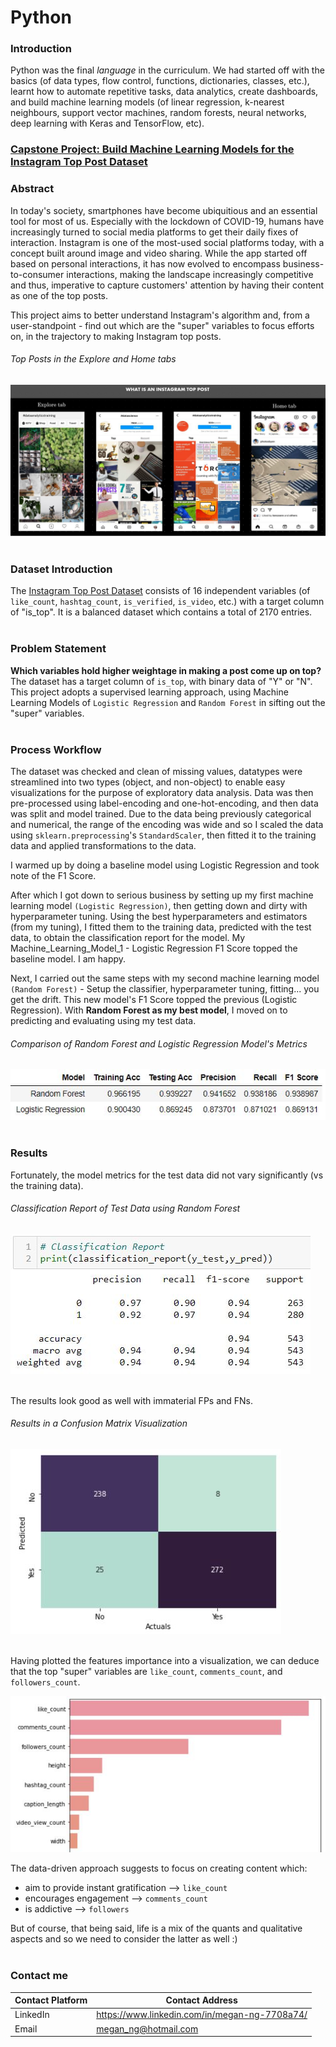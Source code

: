 # Python

### Introduction
Python was the final *language* in the curriculum. We had started off with the basics (of data types, flow control, functions, dictionaries, classes, etc.), learnt how to automate repetitive tasks, data analytics, create dashboards, and build machine learning models (of linear regression, k-nearest neighbours, support vector machines, random forests, neural networks, deep learning with Keras and TensorFlow, etc).

### [Capstone Project: Build Machine Learning Models for the Instagram Top Post Dataset](https://github.com/TheWorldAtMyFingerTips/My_Projects/blob/main/python/Instagram%20Top%20Post.ipynb)

### Abstract
In today's society, smartphones have become ubiquitious and an essential tool for most of us. Especially with the lockdown of COVID-19, humans have increasingly turned to social media platforms to get their daily fixes of interaction. Instagram is one of the most-used social platforms today, with a concept built around image and video sharing. While the app started off based on personal interactions, it has now evolved to encompass business-to-consumer interactions, making the landscape increasingly competitive and thus, imperative to capture customers' attention by having their content as one of the top posts.

This project aims to better understand Instagram's algorithm and, from a user-standpoint - find out which are the "super" variables to focus efforts on, in the trajectory to making Instagram top posts.

###### Top Posts in the Explore and Home tabs
![What is an Instagram Top Post](https://github.com/TheWorldAtMyFingerTips/My_Projects/blob/main/python/images/What%20is%20an%20Insta%20Top%20Post.png)</br></br>


### Dataset Introduction
The [Instagram Top Post Dataset](https://www.kaggle.com/rezaunderfit/instagram-top-post) consists of 16 independent variables (of `like_count`, `hashtag_count`, `is_verified`, `is_video`, etc.) with a target column of "is_top". It is a balanced dataset which contains a total of 2170 entries.</br></br>

### Problem Statement
**Which variables hold higher weightage in making a post come up on top?** The dataset has a target column of `is_top`, with binary data of "Y" or "N". This project adopts a supervised learning approach, using Machine Learning Models of `Logistic Regression` and `Random Forest` in sifting out the "super" variables.</br></br>

### Process Workflow
The dataset was checked and clean of missing values, datatypes were streamlined into two types (object, and non-object) to enable easy visualizations for the purpose of exploratory data analysis. Data was then pre-processed using label-encoding and one-hot-encoding, and then data was split and model trained. Due to the data being previously categorical and numerical, the range of the encoding was wide and so I scaled the data using `sklearn.preprocessing`'s `StandardScaler`, then fitted it to the training data and applied transformations to the data.

I warmed up by doing a baseline model using Logistic Regression and took note of the F1 Score.

After which I got down to serious business by setting up my first machine learning model `(Logistic Regression)`, then getting down and dirty with hyperparameter tuning. Using the best hyperparameters and estimators (from my tuning), I fitted them to the training data, predicted with the test data, to obtain the classification report for the model. My Machine_Learning_Model_1 - Logistic Regression F1 Score topped the baseline model. I am happy.

Next, I carried out the same steps with my second machine learning model `(Random Forest)` - Setup the classifier, hyperparameter tuning, fitting... you get the drift. This new model's F1 Score topped the previous (Logistic Regression). With **Random Forest as my best model**, I moved on to predicting and evaluating using my test data.

###### Comparison of Random Forest and Logistic Regression Model's Metrics
![ML model comparison](https://github.com/TheWorldAtMyFingerTips/My_Projects/blob/main/python/images/ML%20Models%20Comparison.JPG)</br></br>

### Results
Fortunately, the model metrics for the test data did not vary significantly (vs the training data). 
###### Classification Report of Test Data using Random Forest
![random forest test data classification report](https://github.com/TheWorldAtMyFingerTips/My_Projects/blob/main/python/images/RF%20on%20Test%20Data.JPG)</br></br>

The results look good as well with immaterial FPs and FNs.

###### Results in a Confusion Matrix Visualization
![confusion matrix](https://github.com/TheWorldAtMyFingerTips/My_Projects/blob/main/python/images/Confusion%20Matrix.JPG)</br></br>

Having plotted the features importance into a visualization, we can deduce that the top "super" variables are `like_count`, `comments_count`, and `followers_count`.

![features importance](https://github.com/TheWorldAtMyFingerTips/My_Projects/blob/main/python/images/Features%20Importance.JPG)

The data-driven approach suggests to focus on creating content which:
* aim to provide instant gratification --> `like_count`
* encourages engagement --> `comments_count`
* is addictive --> `followers`

But of course, that being said, life is a mix of the quants and qualitative aspects and so we need to consider the latter as well :)
</br></br>


### Contact me
Contact Platform | Contact Address
---------------- | ------------------
LinkedIn | https://www.linkedin.com/in/megan-ng-7708a74/
Email | megan_ng@hotmail.com
